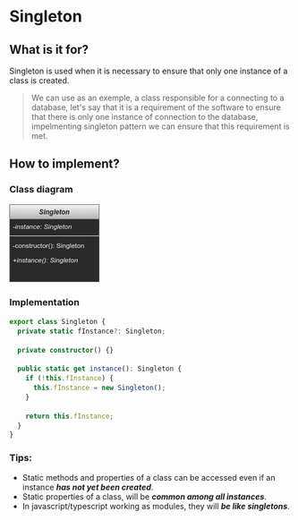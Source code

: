 # Singleton

## What is it for?

Singleton is used when it is necessary to ensure that only one instance of a class is created.

> We can use as an exemple, a class responsible for a connecting to a database, let's say that it is a requirement of the software to ensure that there is only one instance of connection to the database, impelmenting singleton pattern we can ensure that this requirement is met.

## How to implement?

### Class diagram

![Singleton](https://github.com/ericoalmeida/design-patterns-typescript/blob/master/src/Creational/Singleton/assets/Singleton.png?raw=true)
### Implementation

```typescript
export class Singleton {
  private static fInstance?: Singleton;

  private constructor() {}

  public static get instance(): Singleton {
    if (!this.fInstance) {
      this.fInstance = new Singleton();
    }

    return this.fInstance;
  }
}
```

  ### Tips:
   - Static methods and properties of a class can be accessed even if an instance **_has not yet been created_**.
   - Static properties of a class, will be **_common among all instances_**.
   - In javascript/typescript working as modules, they will **_be like singletons_**.
